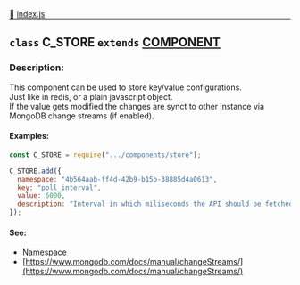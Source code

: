 <div class="mb-0">
    🔗 <a class="source-code" target="_blank"
        href="https://github.com/OpenHausIO/backend/blob/dev&#x2F;components&#x2F;store&#x2F;index.js">index.js</a>
</div>
<hr style="margin: 0 !important" />

<!-- CLASS -->

<!-- GENERAL -->
## `class` C_STORE  `extends`  [COMPONENT](backend/system/component/class.component.js)  
### Description:

This component can be used to store key/value configurations.<br />
Just like in redis, or a plain javascript object.<br />
If the value gets modified the changes are synct to other instance via MongoDB change streams (if enabled).
 
<!-- GENERAL -->

<!-- PARAMETER -->
<!-- PARAMETER -->

<!-- PROPERTIES -->
<!-- PROPERTIES -->

<!-- EVENTS -->
<!-- EVENTS -->

<!-- EXAMPLES -->
#### Examples:
        
```js
const C_STORE = require(".../components/store");

C_STORE.add({
  namespace: "4b564aab-ff4d-42b9-b15b-38885d4a0613",
  key: "poll_interval",
  value: 6000,
  description: "Interval in which miliseconds the API should be fetched"
});
```

<!-- EXAMPLES -->

<!-- LINKS -->
#### See:
- [Namespace](/backend/components/store/class.namespace.js)<br />
- [https://www.mongodb.com/docs/manual/changeStreams/](https://www.mongodb.com/docs/manual/changeStreams/)<br />
<!-- LINKS -->

<!-- CLASS -->



<!-- METHODS -->
<!-- METHODS -->



<!-- DESCRIPTION -->
<!-- DESCRIPTION -->